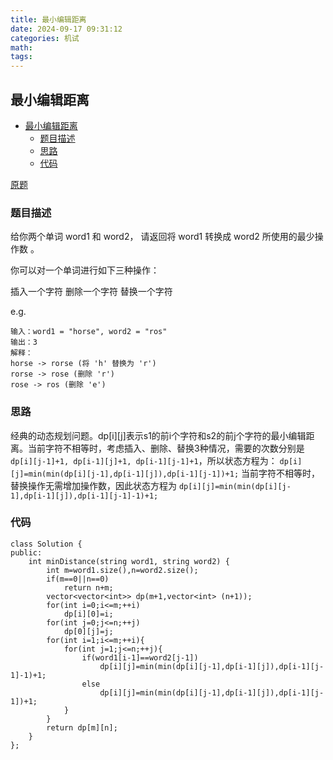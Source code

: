 ```yaml
---
title: 最小编辑距离
date: 2024-09-17 09:31:12
categories: 机试
math:
tags:
---
```

## 最小编辑距离
<!-- TOC -->

- [最小编辑距离](#最小编辑距离)
    - [题目描述](#题目描述)
    - [思路](#思路)
    - [代码](#代码)

<!-- /TOC -->
[原题](https://leetcode.cn/problems/edit-distance/description)

### 题目描述
给你两个单词 word1 和 word2， 请返回将 word1 转换成 word2 所使用的最少操作数  。

你可以对一个单词进行如下三种操作：

插入一个字符
删除一个字符
替换一个字符

e.g.
```
输入：word1 = "horse", word2 = "ros"
输出：3
解释：
horse -> rorse (将 'h' 替换为 'r')
rorse -> rose (删除 'r')
rose -> ros (删除 'e')
```
### 思路
经典的动态规划问题。dp[i][j]表示s1的前i个字符和s2的前j个字符的最小编辑距离。当前字符不相等时，考虑插入、删除、替换3种情况，需要的次数分别是`dp[i][j-1]+1, dp[i-1][j]+1, dp[i-1][j-1]+1`，所以状态方程为：
`dp[i][j]=min(min(dp[i][j-1],dp[i-1][j]),dp[i-1][j-1])+1;`
当前字符不相等时，替换操作无需增加操作数，因此状态方程为
`dp[i][j]=min(min(dp[i][j-1],dp[i-1][j]),dp[i-1][j-1]-1)+1;`
### 代码
```
class Solution {
public:
    int minDistance(string word1, string word2) {
        int m=word1.size(),n=word2.size();
        if(m==0||n==0)
            return n+m;
        vector<vector<int>> dp(m+1,vector<int> (n+1));
        for(int i=0;i<=m;++i)
            dp[i][0]=i;
        for(int j=0;j<=n;++j)
            dp[0][j]=j;
        for(int i=1;i<=m;++i){
            for(int j=1;j<=n;++j){
                if(word1[i-1]==word2[j-1])
                    dp[i][j]=min(min(dp[i][j-1],dp[i-1][j]),dp[i-1][j-1]-1)+1;
                else
                    dp[i][j]=min(min(dp[i][j-1],dp[i-1][j]),dp[i-1][j-1])+1;
            }
        }
        return dp[m][n];
    }
};
```